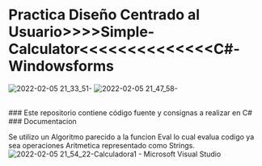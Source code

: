 # Practica Diseño Centrado al Usuario>>>>Simple-Calculator<<<<<<<<<<<<<<C#-Windowsforms
![2022-02-05 21_33_51-](https://user-images.githubusercontent.com/71537694/152664854-5185388d-7123-4083-af72-0b7d466b94ce.png)
![2022-02-05 21_47_58-](https://user-images.githubusercontent.com/71537694/152664962-89c62e5f-fca6-4785-8e86-bc4f756d2eec.png)

<br>
### Este repositorio contiene código fuente y consignas a realizar en C# 

<br>
### Documentacion
<br>

Se utilizo un Algoritmo parecido a la funcion Eval lo cual evalua codigo ya sea operaciones Aritmetica representado como Strings.![2022-02-05 21_54_22-Calculadora1 - Microsoft Visual Studio](https://user-images.githubusercontent.com/71537694/152665112-034fed5b-9251-4b67-a9eb-5805547b3a98.png)
